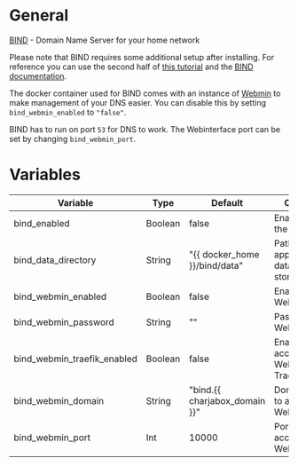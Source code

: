 # General
[BIND](https://www.isc.org/bind/) - Domain Name Server for your home network

Please note that BIND requires some additional setup after installing. For reference you can use the second half of [this tutorial](http://www.damagehead.com/blog/2015/04/28/deploying-a-dns-server-using-docker/) and the [BIND documentation](https://kb.isc.org/docs/aa-01031).

The docker container used for BIND comes with an instance of [Webmin](http://www.webmin.com/) to make management of your DNS easier. You can disable this by setting `bind_webmin_enabled` to `"false"`.

BIND has to run on port `53` for DNS to work. The Webinterface port can be set by changing `bind_webmin_port`.

# Variables

| Variable                    | Type    | Default                       | Comment                                     |
|-----------------------------|---------|-------------------------------|---------------------------------------------|
| bind_enabled                | Boolean | false                         | Enable/Disable the application              |
| bind_data_directory         | String  | "{{ docker_home }}/bind/data" | Path were application data should be stored |
| bind_webmin_enabled         | Boolean | false                         | Enable/Disable Webmin                       |
| bind_webmin_password        | String  | ""                            | Password for Webmin                         |
| bind_webmin_traefik_enabled | Boolean | false                         | Enable/Disable access to Webmin via Traefik |
| bind_webmin_domain          | String  | "bind.{{ charjabox_domain }}" | Domain used to access the Webmin            |
| bind_webmin_port            | Int     | 10000                         | Port used to access Webmin                  |
